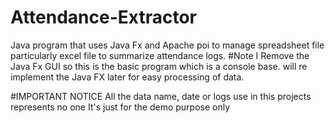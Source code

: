 # Attendance-Extractor
Java program that uses Java Fx and Apache poi to manage spreadsheet file particularly excel file to summarize attendance logs. 
#Note I Remove the Java Fx GUI so this is the basic program which is a console base. will re implement the Java FX later for easy processing of data.

#IMPORTANT NOTICE
All the data name, date or logs use in this projects represents no one It's just for the demo purpose only
